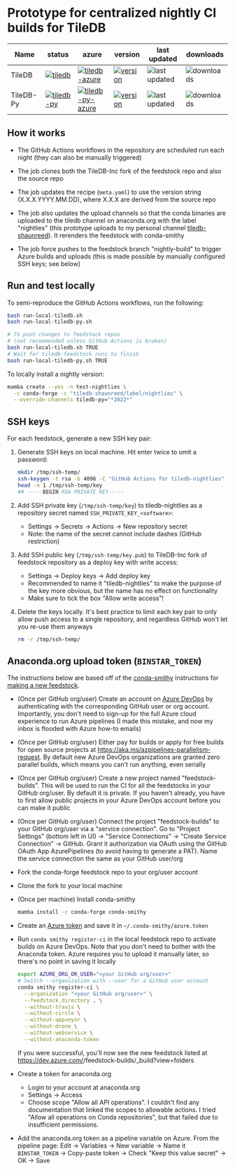 # Prototype for centralized nightly CI builds for TileDB

Name | status                                                                                                                                                                                                   | azure                                                                                                                                                                                                                | version                                                                                                                           | last updated                                                                                    | downloads
---- |----------------------------------------------------------------------------------------------------------------------------------------------------------------------------------------------------------|----------------------------------------------------------------------------------------------------------------------------------------------------------------------------------------------------------------------|-----------------------------------------------------------------------------------------------------------------------------------|-------------------------------------------------------------------------------------------------| ---------
TileDB | [![tiledb](https://github.com/TileDB-Inc/conda-forge-nightly-controller/workflows/tiledb/badge.svg)](https://github.com/TileDB-Inc/conda-forge-nightly-controller/actions/workflows/tiledb.yml)          | [![tiledb-azure](https://dev.azure.com/TileDB-Inc/CI/_apis/build/status/tiledbfeedstock_CI?branchName=nightly-build)](https://dev.azure.com/TileDB-Inc/CI/_build/latest?definitionId=4&branchName=nightly-build)     | [![version](https://anaconda.org/tiledb-shaunreed/tiledb/badges/version.svg)](https://anaconda.org/tiledb-shaunreed/tiledb)       | ![last updated](https://anaconda.org/tiledb-shaunreed/tiledb/badges/latest_release_date.svg)    | ![downloads](https://anaconda.org/tiledb-shaunreed/tiledb/badges/downloads.svg)
TileDB-Py | [![tiledb-py](https://github.com/TileDB-Inc/conda-forge-nightly-controller/workflows/tiledb-py/badge.svg)](https://github.com/TileDB-Inc/conda-forge-nightly-controller/actions/workflows/tiledb-py.yml) | [![tiledb-py-azure](https://dev.azure.com/TileDB-Inc/CI/_apis/build/status/TileDB-Py%20Feedstock%20Testing?branchName=nightly-build)](https://dev.azure.com/TileDB-Inc/CI/_build/latest?definitionId=5&branchName=nightly-build) | [![version](https://anaconda.org/tiledb-shaunreed/tiledb-py/badges/version.svg)](https://anaconda.org/tiledb-shaunreed/tiledb-py) | ![last updated](https://anaconda.org/tiledb-shaunreed/tiledb-py/badges/latest_release_date.svg) | ![downloads](https://anaconda.org/tiledb-shaunreed/tiledb-py/badges/downloads.svg)

## How it works

* The GitHub Actions workflows in the repository are scheduled run each night
  (they can also be manually triggered)

* The job clones both the TileDB-Inc fork of the feedstock repo and also the
  source repo

* The job updates the recipe (`meta.yaml`) to use the version string
  (X.X.X.YYYY.MM.DD), where X.X.X are derived from the source repo

* The job also updates the upload channels so that the conda binaries are
  uploaded to the tiledb channel on anaconda.org with the label "nightlies"
  (this prototype uploads to my personal channel
  [tiledb-shaunreed][anaconda.org-tiledb]). It rerenders the feedstock with
  conda-smithy

    [anaconda.org-tiledb]: https://anaconda.org/tiledb-shaunreed/tiledb/files?version=&channel=nightlies

* The job force pushes to the feedstock branch "nightly-build" to trigger Azure
  builds and uploads (this is made possible by manually configured SSH keys; see
  below)

## Run and test locally

To semi-reproduce the GitHub Actions workflows, run the following:

```sh
bash run-local-tiledb.sh
bash run-local-tiledb-py.sh

# To push changes to feedstock repos
# (not recommended unless GitHub Actions is broken)
bash run-local-tiledb.sh TRUE
# Wait for tiledb-feedstock runs to finish
bash run-local-tiledb-py.sh TRUE
```

To locally install a nightly version:

```sh
mamba create --yes -n test-nightlies \
  -c conda-forge -c "tiledb-shaunreed/label/nightlies" \
  --override-channels tiledb-py="*2022*"
```

## SSH keys

For each feedstock, generate a new SSH key pair:

1. Generate SSH keys on local machine. Hit enter twice to omit a password:

    ```sh
    mkdir /tmp/ssh-temp/
    ssh-keygen -t rsa -b 4096 -C "GitHub Actions for tiledb-nightlies" -f /tmp/ssh-temp/key
    head -n 1 /tmp/ssh-temp/key
    ## -----BEGIN RSA PRIVATE KEY-----
    ```

2. Add SSH private key (`/tmp/ssh-temp/key`) to tiledb-nightlies as a repository secret named
   `SSH_PRIVATE_KEY_<software>`:
    * Settings -> Secrets -> Actions -> New repository secret
    * Note: the name of the secret cannot include dashes (GitHub restriction)

3. Add SSH public key (`/tmp/ssh-temp/key.pub`) to TileDB-Inc fork of feedstock
   repository as a deploy key with write access:
    * Settings -> Deploy keys -> Add deploy key
    * Recommended to name it "tiledb-nightlies" to make the purpose of the key
      more obvious, but the name has no effect on functionality
    * Make sure to tick the box "Allow write access"!

4. Delete the keys locally. It's best practice to limit each key pair to only
   allow push access to a single repository, and regardless GitHub won't let you
   re-use them anyways

   ```sh
   rm -r /tmp/ssh-temp/
   ```

## Anaconda.org upload token (`BINSTAR_TOKEN`)

The instructions below are based off of the [conda-smithy][] instructions for
[making a new feedstock][making-a-new-feedstock].

[conda-smithy]: https://github.com/conda-forge/conda-smithy
[making-a-new-feedstock]: https://github.com/conda-forge/conda-smithy#making-a-new-feedstock

* (Once per GitHub org/user) Create an account on [Azure DevOps][azure]
  by authenticating with the corresponding GitHub user or org account.
  Importantly, you don't need to sign-up for the full Azure cloud experience to
  run Azure pipelines (I made this mistake, and now my inbox is flooded with
  Azure how-to emails)

    [azure]: https://dev.azure.com/

* (Once per GitHub org/user) Either pay for builds or apply for free builds for
  open source projects at https://aka.ms/azpipelines-parallelism-request. By
  default new Azure DevOps organizations are granted zero parallel builds, which
  means you can't run anything, even serially

* (Once per GitHub org/user) Create a new project named "feedstock-builds". This
  will be used to run the CI for all the feedstocks in your GitHub org/user. By
  default it is private. If you haven't already, you have to first allow public
  projects in your Azure DevOps account before you can make it public

* (Once per GitHub org/user) Connect the project "feedstock-builds" to your
  GitHub org/user via a "service connection". Go to "Project Settings" (bottom
  left in UI) -> "Service Connections" -> "Create Service Connection" -> GitHub.
  Grant it authorization via OAuth using the GitHub OAuth App AzurePipelines (to
  avoid having to generate a PAT). Name the service connection the same as your
  GitHub user/org

* Fork the conda-forge feedstock repo to your org/user account

* Clone the fork to your local machine

* (Once per machine) Install conda-smithy

    ```sh
    mamba install -c conda-forge conda-smithy
    ```

* Create an [Azure token][azure-token] and save it in
  `~/.conda-smithy/azure.token`

  [azure-token]: https://dev.azure.com/conda-forge/_usersSettings/tokens

* Run `conda smithy register-ci` in the local feedstock repo to activate builds
  on Azure DevOps. Note that you don't need to bother with the Anaconda token.
  Azure requires you to upload it manually later, so there's no point in saving
  it locally

    ```sh
    export AZURE_ORG_OR_USER="<your GitHub org/user>"
    # Switch --organization with --user for a GitHub user account
    conda smithy register-ci \
      --organization "<your GitHub org/user>" \
      --feedstock_directory . \
      --without-travis \
      --without-circle \
      --without-appveyor \
      --without-drone \
      --without-webservice \
      --without-anaconda-token
    ```

    If you were successful, you'll now see the new feedstock listed at https://dev.azure.com/<account>/feedstock-builds/_build?view=folders

* Create a token for anaconda.org
  * Login to your account at anaconda.org
  * Settings -> Access
  * Choose scope "Allow all API operations". I couldn't find any documentation
    that linked the scopes to allowable actions. I tried "Allow all operations
    on Conda repositories", but that failed due to insufficient permissions.

* Add the anaconda.org token as a pipeline variable on Azure. From the pipeline
  page: Edit -> Variables -> New variable -> Name it `BINSTAR_TOKEN` ->
  Copy-paste token -> Check "Keep this value secret" -> OK -> Save
